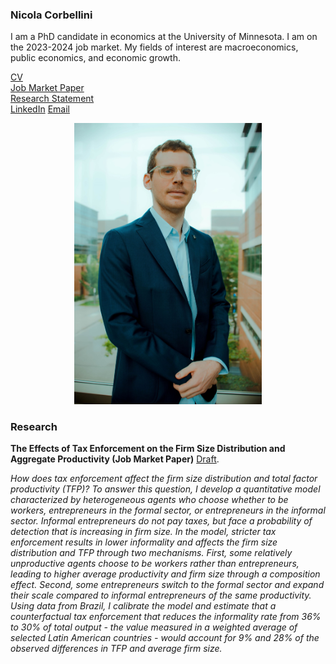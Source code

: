 ### Nicola Corbellini
I am a PhD candidate in economics at the University of Minnesota. I am on the 2023-2024 job market. 
My fields of interest are macroeconomics, public economics, and economic growth.

[CV](/assets/Nicola_Corbellini_CV.pdf)  
[Job Market Paper](/assets/Job_Market_Paper.pdf)  
[Research Statement](/assets/Research_Statement.pdf)  
[LinkedIn](https://www.linkedin.com/in/nicola-corbellini-a31456125)
[Email](mailto:corbe157@umn.edu)


<p align="center">
  <img src="/assets/Picture.jpg" width="300" title="">
</p>

### **Research** 
**The Effects of Tax Enforcement on the Firm Size Distribution and Aggregate Productivity (Job Market Paper)** [Draft](/assets/Job_Market_Paper.pdf).

_How does tax enforcement affect the firm size distribution and total factor productivity (TFP)? To answer this question, I develop a quantitative model characterized by heterogeneous agents who choose whether to be workers, entrepreneurs in the formal sector, or entrepreneurs in the informal sector. Informal entrepreneurs do not pay taxes, but face a probability of detection that is increasing in firm size. In the model, stricter tax enforcement results in lower informality and affects the firm size distribution and TFP through two mechanisms. First, some relatively unproductive agents choose to be workers rather than entrepreneurs, leading to higher average productivity and firm size through a composition effect. Second, some entrepreneurs switch to the formal sector and expand their scale compared to informal entrepreneurs of the same productivity. Using data from Brazil, I calibrate the model and estimate that a counterfactual tax enforcement that reduces the informality rate from 36% to 30% of total output - the value measured in a weighted average of selected Latin American countries - would account for 9% and 28% of the observed differences in TFP and average firm size._


 
